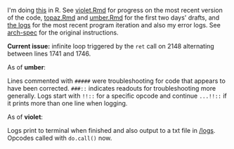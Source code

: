 I'm doing [this](https://challenge.synacor.com/) in R. See [violet.Rmd](violet.Rmd) for progress on the most recent version of the code, [topaz.Rmd](topaz.Rmd) and [umber.Rmd](umber.Rmd) for the first two days' drafts, and [the logs](/logs) for the most recent program iteration and also my error logs. See [arch-spec](materiel/arch-spec) for the original instructions.

**Current issue:** infinite loop triggered by the `ret` call on 2148 alternating between lines 1741 and 1746.

As of **umber**:

Lines commented with `#####` were troubleshooting for code that appears to have been corrected. `###::` indicates readouts for troubleshooting more generally. Logs start with `!!::` for a specific opcode and continue `...!!::` if it prints more than one line when logging.

As of **violet**:

Logs print to terminal when finished and also output to a txt file in [/logs](/logs). Opcodes called with `do.call()` now.
